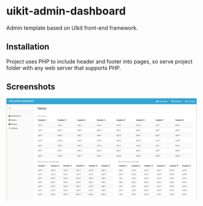 # uikit-admin-dashboard
Admin template based on UIkit front-end framework.

## Installation

Project uses PHP to include header and footer into pages, so serve project folder with any web server that supports PHP.

## Screenshots

![Tables](https://github.com/pjuros/uikit-admin-dashboard/blob/master/img/screenshot_1.png)
